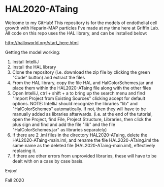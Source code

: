 # HAL2020-ATaing

Welcome to my GitHub!  This repository is for the models of endothelial cell growth with Heparin-MAP particles I've made at my time here at Griffin Lab.  All code on this repo uses the HAL library, and can be installed below:

http://halloworld.org/start_here.html

Getting the model working:

1) Install IntelliJ
2) Install the HAL library
2) Clone the repository (i.e. download the zip file by clicking the green "Code" button) and extract the files
3) From the HAL library, copy the file HAL and HalColorSchemes.jar and place them within the HAL2020-ATaing file along with the other files
4) Open IntelliJ, ctrl + shift + a to bring up the search menu and find "Import Project from Existing Sources" clicking accept for default options. NOTE: IntelliJ should recognize the libraries "lib" and "HalColorSchemes" automatically.  If not, then they will have to be manually added as libraries afterwards.  (i.e. at the end of the tutorial, open the Project, find File, Project Structure, Libraries, then click the plus sign and find and add the file "lib" and the file "HalColorSchemes.jar" as libraries separately)
5) If there are 2 .iml files in the directory HAL2020-ATaing, delete the HAL2020-ATaing-main.iml, and rename the file HAL2020-ATaing.iml the same name as the deleted file (HAL2020-ATaing-main.iml), effectively replacing it.
6) If there are other errors from unprovided libraries, these will have to be dealt with on a case by case basis.

Enjoy!

Fall 2020
